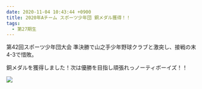 ```yaml
---
date: 2020-11-04 10:43:44 +0900
title: 2020年Aチーム スポーツ少年団 銅メダル獲得！！
tags:
  - 第27期生
---
```

第42回スポーツ少年団大会 準決勝で山之手少年野球クラブと激突し、接戦の末4-3で惜敗。

銅メダルを獲得しました！次は優勝を目指し頑張れっノーティボーイズ！！

![](/images/img_0854.jpg)
